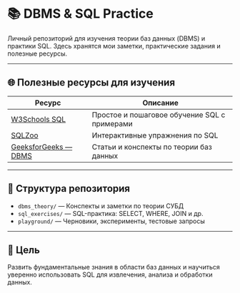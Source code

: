 # 📚 DBMS & SQL Practice

Личный репозиторий для изучения теории баз данных (DBMS) и практики SQL. Здесь хранятся мои заметки, практические задания и полезные ресурсы.

---

## 🌐 Полезные ресурсы для изучения

| Ресурс | Описание |
|--------|----------|
| [W3Schools SQL](https://www.w3schools.com/sql/) | Простое и пошаговое обучение SQL с примерами |
| [SQLZoo](https://sqlzoo.net/wiki/SQL_Tutorial) | Интерактивные упражнения по SQL |
| [GeeksforGeeks — DBMS](https://www.geeksforgeeks.org/dbms/dbms/) | Статьи и конспекты по теории баз данных |

---

## 📂 Структура репозитория

- `dbms_theory/` — Конспекты и заметки по теории СУБД  
- `sql_exercises/` — SQL-практика: SELECT, WHERE, JOIN и др.  
- `playground/` — Черновики, эксперименты, тестовые запросы  

---

## 🎯 Цель

Развить фундаментальные знания в области баз данных и научиться уверенно использовать SQL для извлечения, анализа и обработки данных.
